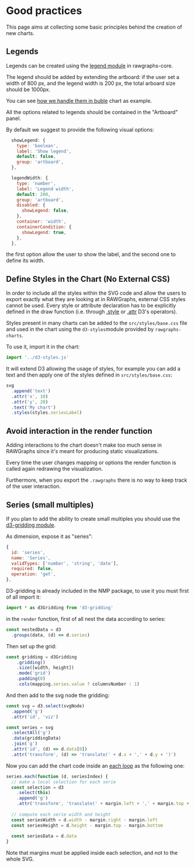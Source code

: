 # Good practices

This page aims at collecting some basic principles behind the creation of new charts.

## Legends

Legends can be created using the [legend module]() in rawgraphs-core.

The legend should be added by extending the artboard: if the user set a width of 800 px, and the legend width is 200 px, the total arboard size should be 1000px.

You can see [how we handle them in buble](https://github.com/rawgraphs/rawgraphs-charts/blob/master/src/bubblechart/render.js#L224) chart as example.

All the options related to legends should be contained in the "Artboard" panel.

By default we suggest to provide the following visual options:

```javascript
  showLegend: {
    type: 'boolean',
    label: 'Show legend',
    default: false,
    group: 'artboard',
  },

  legendWidth: {
    type: 'number',
    label: 'Legend width',
    default: 200,
    group: 'artboard',
    disabled: {
      showLegend: false,
    },
    container: 'width',
    containerCondition: {
      showLegend: true,
    },
  },
```

the first option allow the user to show the label, and the second one to define its width.

## Define Styles in the Chart (No External CSS)

In order to include all the styles within the SVG code and allow the users to export exactly what they are looking at in RAWGraphs, external CSS styles cannot be used. Every style or attribute declaration has to be explicitly defined in the draw function (i.e. through [.style](https://github.com/d3/d3-selection#selection_style) or [.attr](https://github.com/d3/d3-selection#selection_attr) D3's operators).

Styles present in many charts can be added to the `src/styles/base.css` file and used in the chart using the `d3-styles`module provided by `rawgraphs-charts`.

To use it, import it in the chart:

```js
import '../d3-styles.js'
```

It will extend D3 allowing the usage of styles, for example you can add a text and then apply one of the styles defined in `src/styles/base.css`:

```js
svg
  .append('text')
  .attr('x', 10)
  .attr('y', 20)
  .text('My chart')
  .styles(styles.seriesLabel)
```

## Avoid interaction in the render function

Adding interactions to the chart doesn't make too much sense in RAWGraphs since it's meant for producing static visualizations.

Every time the user changes mapping or options the render function is called again redrawing the visualization.

Furthermore, when you export the `.rawgraphs` there is no way to keep track of the user interaction.

## Series (small multiples)

If you plan to add the ability to create small multiples you should use the [d3-gridding module](https://github.com/romsson/d3-gridding).

As dimension, expose it as "series":

```js
{
  id: 'series',
  name: 'Series',
  validTypes: ['number', 'string', 'date'],
  required: false,
  operation: 'get',
},
```

D3-gridding is already included in the NMP package, to use it you must first of all import it:

```js
import * as d3Gridding from 'd3-gridding'
```

in the `render` function, first of all nest the data according to series:

```js
const nestedData = d3
  .groups(data, (d) => d.series)
```

Then set up the grid:

```js
const gridding = d3Gridding
    .gridding()
    .size([width, height])
    .mode('grid')
    .padding(0)
    .cols(mapping.series.value ? columnsNumber : 1)
```

And then add to the svg node the gridding:

```js
const svg = d3.select(svgNode)
  .append('g')
  .attr('id', 'viz')

const series = svg
  .selectAll('g')
  .data(griddingData)
  .join('g')
  .attr('id', (d) => d.data[0])
  .attr('transform', (d) => 'translate(' + d.x + ',' + d.y + ')')
```

Now you can add the chart code inside an [each loop](https://github.com/d3/d3-selection#selection_each) as the following one:

```js
series.each(function (d, seriesIndex) {
  // make a local selection for each serie
  const selection = d3
    .select(this)
    .append('g')
    .attr('transform', 'translate(' + margin.left + ',' + margin.top + ')')
  
  // compute each serie width and height
  const seriesWidth = d.width - margin.right - margin.left
  const seriesHeight = d.height - margin.top - margin.bottom
  
  const seriesData = d.data
}
```

Note that margins must be applied inside each selection, and not to the whole SVG.